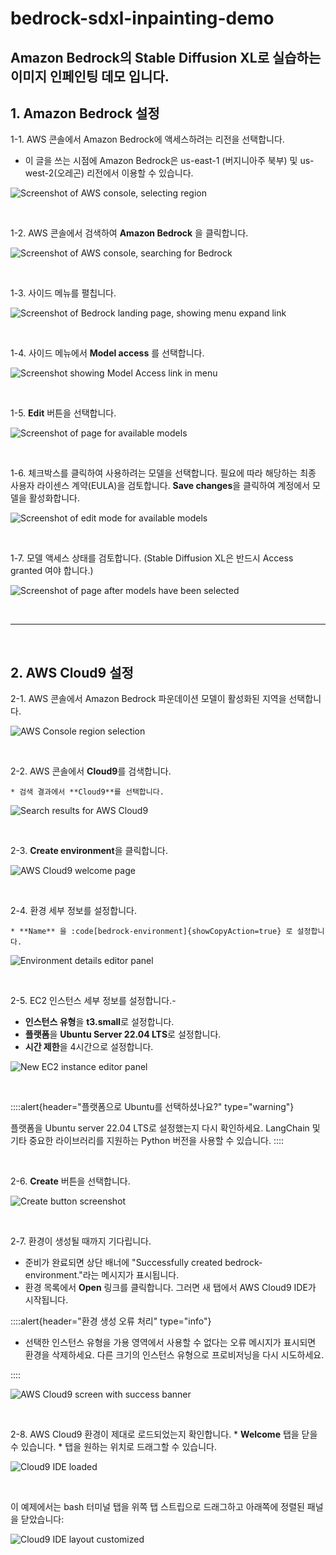 # bedrock-sdxl-inpainting-demo
Amazon Bedrock의 Stable Diffusion XL로 실습하는 이미지 인페인팅 데모 입니다.
---

## 1. Amazon Bedrock 설정

1-1. AWS 콘솔에서 Amazon Bedrock에 액세스하려는 리전을 선택합니다.

- 이 글을 쓰는 시점에 Amazon Bedrock은 us-east-1 (버지니아주 북부) 및 us-west-2(오레곤) 리전에서 이용할 수 있습니다. 

![Screenshot of AWS console, selecting region](/img/bedrock-setup/region-selection.png)




&nbsp;

1-2. AWS 콘솔에서 검색하여 **Amazon Bedrock** 을 클릭합니다.


![Screenshot of AWS console, searching for Bedrock](/img/bedrock-setup/bedrock-search.png)



&nbsp;

1-3. 사이드 메뉴를 펼칩니다.

![Screenshot of Bedrock landing page, showing menu expand link](/img/bedrock-setup/bedrock-menu-expand.png)


&nbsp;

1-4. 사이드 메뉴에서 **Model access** 를 선택합니다.

![Screenshot showing Model Access link in menu](/img/bedrock-setup/model-access-link.png)



&nbsp;

1-5. **Edit** 버튼을 선택합니다.


![Screenshot of page for available models](/img/bedrock-setup/model-access-view.png)



&nbsp;

1-6. 체크박스를 클릭하여 사용하려는 모델을 선택합니다. 필요에 따라 해당하는 최종 사용자 라이센스 계약(EULA)을 검토합니다. **Save changes**을 클릭하여 계정에서 모델을 활성화합니다.

![Screenshot of edit mode for available models](/img/bedrock-setup/model-access-edit.png)



&nbsp;

1-7. 모델 액세스 상태를 검토합니다. (Stable Diffusion XL은 반드시 Access granted 여야 합니다.)


![Screenshot of page after models have been selected](/img/bedrock-setup/model-access-complete.png)

&nbsp;



---

&nbsp;



## 2. AWS Cloud9 설정



2-1. AWS 콘솔에서 Amazon Bedrock 파운데이션 모델이 활성화된 지역을 선택합니다.


![AWS Console region selection](/img/cloud9-setup/region-selection.png)

&nbsp;


2-2. AWS 콘솔에서 **Cloud9**를 검색합니다.

    * 검색 결과에서 **Cloud9**를 선택합니다.

![Search results for AWS Cloud9](/img/cloud9-setup/search-cloud9.png)

&nbsp;


2-3. **Create environment**을 클릭합니다.

![AWS Cloud9 welcome page](/img/cloud9-setup/cloud9-welcome.png)

&nbsp;






2-4. 환경 세부 정보를 설정합니다.

	* **Name** 을 :code[bedrock-environment]{showCopyAction=true} 로 설정합니다.



![Environment details editor panel](/img/cloud9-setup/environment-details.png)

&nbsp;

2-5.  EC2 인스턴스 세부 정보를 설정합니다.-
- **인스턴스 유형**을 **t3.small**로 설정합니다.
- **플랫폼**을 **Ubuntu Server 22.04 LTS**로 설정합니다.
- **시간 제한**을 4시간으로 설정합니다.

![New EC2 instance editor panel](/img/cloud9-setup/cloud9-ubuntu-instance.png)




&nbsp;


::::alert{header="플랫폼으로 Ubuntu를 선택하셨나요?" type="warning"}

플랫폼을 Ubuntu server 22.04 LTS로 설정했는지 다시 확인하세요. LangChain 및 기타 중요한 라이브러리를 지원하는 Python 버전을 사용할 수 있습니다. 
::::



&nbsp;

2-6. **Create** 버튼을 선택합니다.

![Create button screenshot](/img/cloud9-setup/create-button.png)

&nbsp;

2-7. 환경이 생성될 때까지 기다립니다.

- 준비가 완료되면 상단 배너에 "Successfully created bedrock-environment."라는 메시지가 표시됩니다.
- 환경 목록에서 **Open** 링크를 클릭합니다. 그러면 새 탭에서 AWS Cloud9 IDE가 시작됩니다.

::::alert{header="환경 생성 오류 처리" type="info"}

* 선택한 인스턴스 유형을 가용 영역에서 사용할 수 없다는 오류 메시지가 표시되면 환경을 삭제하세요. 다른 크기의 인스턴스 유형으로 프로비저닝을 다시 시도하세요.


::::


![AWS Cloud9 screen with success banner](/img/cloud9-setup/cloud9-ready.png)

&nbsp;

2-8. AWS Cloud9 환경이 제대로 로드되었는지 확인합니다.
	* **Welcome** 탭을 닫을 수 있습니다.
	* 탭을 원하는 위치로 드래그할 수 있습니다.

![Cloud9 IDE loaded](/img/cloud9-setup/cloud9-ide.png)

&nbsp;

이 예제에서는 bash 터미널 탭을 위쪽 탭 스트립으로 드래그하고 아래쪽에 정렬된 패널을 닫았습니다:

![Cloud9 IDE layout customized](/img/cloud9-setup/cloud9-panels.png)

&nbsp;
